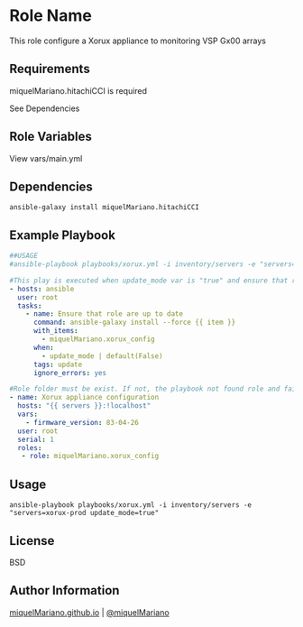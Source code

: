 Role Name
=========

This role configure a Xorux appliance to monitoring VSP Gx00 arrays

Requirements
------------

miquelMariano.hitachiCCI is required

See Dependencies

Role Variables
--------------

View vars/main.yml

Dependencies
------------

```
ansible-galaxy install miquelMariano.hitachiCCI
```

Example Playbook
----------------

```yaml
##USAGE
#ansible-playbook playbooks/xorux.yml -i inventory/servers -e "servers=xorux-prod update_mode=true"

#This play is executed when update_mode var is "true" and ensure that role is up to date. By default update var is "false"
- hosts: ansible
  user: root
  tasks:
    - name: Ensure that role are up to date
      command: ansible-galaxy install --force {{ item }}
      with_items:
        - miquelMariano.xorux_config
      when:
        - update_mode | default(False)
      tags: update
      ignore_errors: yes

#Role folder must be exist. If not, the playbook not found role and fails. You shoud make dir manually "mkdir /etc/ansible/my_role"
- name: Xorux appliance configuration
  hosts: "{{ servers }}:!localhost"
  vars:
    - firmware_version: 83-04-26
  user: root
  serial: 1
  roles:
   - role: miquelMariano.xorux_config
```

Usage
-------

```
ansible-playbook playbooks/xorux.yml -i inventory/servers -e "servers=xorux-prod update_mode=true"
```

License
-------

BSD

Author Information
------------------

[miquelMariano.github.io](https://miquelmariano.github.io)  | [@miquelMariano](https://twitter.com/miquelMariano)
